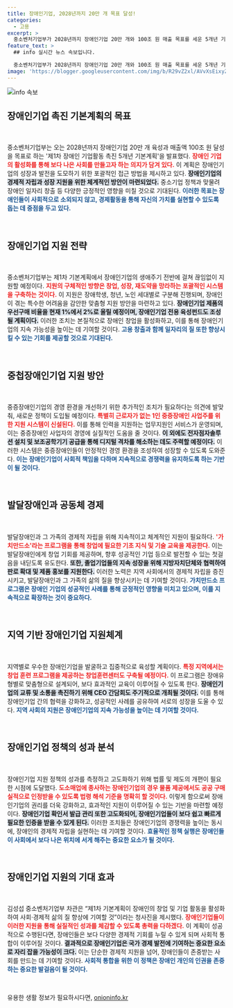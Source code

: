 ```yaml
---
title: 장애인기업, 2028년까지 20만 개 목표 달성!
categories:
  - 고용
excerpt: >
  중소벤처기업부가 2028년까지 장애인기업 20만 개와 100조 원 매출 목표를 세운 5개년 기본계획을 발표했습니다. 이번 계획은 체계적 지원 체계 마련과 재도약 지원에 중점을 둡니다. 장애인기업의 경제적 자립을 향한 새로운 도약이 기대됩니다!
feature_text: >
  ## info 실시간 뉴스 속보입니다.

  중소벤처기업부가 2028년까지 장애인기업 20만 개와 100조 원 매출 목표를 세운 5개년 기본계획을 발표했습니다. 이번 계획은 체계적 지원 체계 마련과 재도약 지원에 중점을 둡니다. 장애인기업의 경제적 자립을 향한 새로운 도약이 기대됩니다!
image: 'https://blogger.googleusercontent.com/img/b/R29vZ2xl/AVvXsEixyZcFfHzMRdzZMjFBmAUKJYCLCGyLL1o632UiGVXcaFdKo_bkvkuCioo0uUKlGfBVcT3P84aROyZIXSBEx3Aw5nCQ3pTgDom1WDC4m8eifvWiAmWEEVb4x6G_l8C0QH225ldMjyaFvpxGEBGNO37VmDTDMHGhJPq73UglMfDca1-0aw/s1600/blogspot.png'
---
```


<p><img src="https://blogger.googleusercontent.com/img/b/R29vZ2xl/AVvXsEixyZcFfHzMRdzZMjFBmAUKJYCLCGyLL1o632UiGVXcaFdKo_bkvkuCioo0uUKlGfBVcT3P84aROyZIXSBEx3Aw5nCQ3pTgDom1WDC4m8eifvWiAmWEEVb4x6G_l8C0QH225ldMjyaFvpxGEBGNO37VmDTDMHGhJPq73UglMfDca1-0aw/s1600/blogspot.png" alt="info 속보" /></p>

<h2 data-ke-size="size26">장애인기업 촉진 기본계획의 목표</h2>

<p data-ke-size="size16">&nbsp;</p>

<p>중소벤처기업부는 오는 2028년까지 장애인기업 20만 개 육성과 매출액 100조 원 달성을 목표로 하는 '제1차 장애인 기업활동 촉진 5개년 기본계획'을 발표했다. <b><span style="color: #ee2323;">장애인 기업의 활성화를 통해 보다 나은 사회를 만들고자 하는 의지가 담겨 있다.</span></b> 이 계획은 장애인기업의 성장과 발전을 도모하기 위한 포괄적인 접근 방법을 제시하고 있다. <b><span style="background-color: #21538527;">장애인기업의 경제적 자립과 성장 지원을 위한 체계적인 방안이 마련되었다.</span></b> 중소기업 정책과 맞물려 장애인 일자리 창출 등 다양한 긍정적인 영향을 미칠 것으로 기대된다. <b><span style="color: #1a5490;">이러한 목표는 장애인들이 사회적으로 소외되지 않고, 경제활동을 통해 자신의 가치를 실현할 수 있도록 돕는 데 중점을 두고 있다.</span></b> </p>

<p data-ke-size="size16">&nbsp;</p>

<h2 data-ke-size="size26">장애인기업 지원 전략</h2>

<p data-ke-size="size16">&nbsp;</p> 

<p>중소벤처기업부는 제1차 기본계획에서 장애인기업의 생애주기 전반에 걸쳐 끊임없이 지원할 예정이다. <b><span style="color: #ee2323;">지원의 구체적인 방향은 창업, 성장, 재도약을 망라하는 포괄적인 시스템을 구축하는 것이다.</span></b> 이 지원은 장애학생, 청년, 노인 세대별로 구분해 진행되며, 장애인이 겪는 특수한 어려움을 감안한 맞춤형 지원 방안을 마련하고 있다. <b><span style="background-color: #21538527;">장애인기업 제품의 우선구매 비율을 현재 1%에서 2%로 올릴 예정이며, 장애인기업 전용 육성펀드도 조성될 계획이다.</span></b> 이러한 조치는 본질적으로 장애인 창업을 활성화하고, 이를 통해 장애인기업의 지속 가능성을 높이는 데 기여할 것이다. <b><span style="color: #1a5490;">고용 창출과 함께 일자리의 질 또한 향상시킬 수 있는 기회를 제공할 것으로 기대된다.</span></b></p>

<p data-ke-size="size16">&nbsp;</p>

<h2 data-ke-size="size26">중첩장애인기업 지원 방안</h2>

<p data-ke-size="size16">&nbsp;</p> 

<p>중증장애인기업의 경영 환경을 개선하기 위한 추가적인 조치가 필요하다는 의견에 발맞춰, 새로운 정책이 도입될 예정이다. <b><span style="color: #ee2323;">특별히 근로자가 없는 1인 중증장애인 사업주를 위한 지원 시스템이 신설된다.</span></b> 이를 통해 인력을 지원하는 업무지원인 서비스가 운영되며, 이는 중증장애인 사업자의 경영에 실질적인 도움을 줄 것이다. <b><span style="background-color: #21538527;">이 외에도 전자점자솔루션 설치 및 보조공학기기 공급을 통해 디지털 격차를 해소하는 데도 주력할 예정이다.</span></b> 이러한 시스템은 중증장애인들이 안정적인 경영 환경을 조성하여 성장할 수 있도록 도와준다. <b><span style="color: #1a5490;">이는 장애인기업이 사회적 책임을 다하며 지속적으로 경쟁력을 유지하도록 하는 기반이 될 것이다.</span></b></p>

<p data-ke-size="size16">&nbsp;</p>

<h2 data-ke-size="size26">발달장애인과 공동체 경제</h2>

<p data-ke-size="size16">&nbsp;</p> 

<p>발달장애인과 그 가족의 경제적 자립을 위해 지속적이고 체계적인 지원이 필요하다. <b><span style="color: #ee2323;">'가치만드소'라는 프로그램을 통해 창업에 필요한 기초 지식 및 기술 교육을 제공한다.</span></b> 이는 발달장애인에게 창업 기회를 제공하며, 향후 성공적인 기업 등으로 발전할 수 있는 첫걸음을 내딛도록 유도한다. <b><span style="background-color: #21538527;">또한, 졸업기업들의 지속 성장을 위해 지방자치단체와 협력하여 판로 확대 및 제품 홍보를 지원한다.</span></b> 이러한 노력은 지역 사회에서의 경제적 자립을 증진시키고, 발달장애인과 그 가족의 삶의 질을 향상시키는 데 기여할 것이다. <b><span style="color: #1a5490;">가치만드소 프로그램은 장애인 기업의 성공적인 사례를 통해 긍정적인 영향을 미치고 있으며, 이를 지속적으로 확장하는 것이 중요하다.</span></b></p>

<p data-ke-size="size16">&nbsp;</p>

<h2 data-ke-size="size26">지역 기반 장애인기업 지원체계</h2>

<p data-ke-size="size16">&nbsp;</p> 

<p>지역별로 우수한 장애인기업을 발굴하고 집중적으로 육성할 계획이다. <b><span style="color: #ee2323;">특정 지역에서는 창업 훈련 프로그램을 제공하는 창업훈련센터도 구축될 예정이다.</span></b> 이 프로그램은 장애유형별로 맞춤형으로 설계되어, 보다 효과적인 교육이 이루어질 수 있도록 한다. <b><span style="background-color: #21538527;">장애인기업의 교류 및 소통을 촉진하기 위해 CEO 간담회도 주기적으로 개최될 것이다.</span></b> 이를 통해 장애인기업 간의 협력을 강화하고, 성공적인 사례를 공유하여 서로의 성장을 도울 수 있다. <b><span style="color: #1a5490;">지역 사회의 지원은 장애인기업의 지속 가능성을 높이는 데 기여할 것이다.</span></b></p>

<p data-ke-size="size16">&nbsp;</p>

<h2 data-ke-size="size26">장애인기업 정책의 성과 분석</h2>

<p data-ke-size="size16">&nbsp;</p> 

<p>장애인기업 지원 정책의 성과를 측정하고 고도화하기 위해 법률 및 제도의 개편이 필요한 시점에 도달했다. <b><span style="color: #ee2323;">도소매업에 종사하는 장애인기업의 경우 물품 제공에서도 공공 구매 실적으로 인정받을 수 있도록 법령 해석 기준을 명확히 할 것이다.</span></b> 이렇게 함으로써 장애인기업의 권리를 더욱 강화하고, 효과적인 지원이 이루어질 수 있는 기반을 마련할 예정이다. <b><span style="background-color: #21538527;">장애인기업 확인서 발급 관리 또한 고도화되어, 장애인기업들이 보다 쉽고 빠르게 필요한 인증을 받을 수 있게 된다.</span></b> 이러한 조치들은 장애인기업의 경쟁력을 높이는 동시에, 장애인의 경제적 자립을 실현하는 데 기여할 것이다. <b><span style="color: #1a5490;">효율적인 정책 실행은 장애인들이 사회에서 보다 나은 위치에 서게 해주는 중요한 요소가 될 것이다.</span></b></p>

<p data-ke-size="size16">&nbsp;</p>

<h2 data-ke-size="size26">장애인기업 지원의 기대 효과</h2>

<p data-ke-size="size16">&nbsp;</p> 

<p>김성섭 중소벤처기업부 차관은 “제1차 기본계획이 장애인의 창업 및 기업 활동을 활성화하여 사회·경제적 삶의 질 향상에 기여할 것”이라는 청사진을 제시했다. <b><span style="color: #ee2323;">장애인기업들이 이러한 지원을 통해 실질적인 성과를 체감할 수 있도록 총력을 다하겠다.</span></b> 이 계획이 성공적으로 수행된다면, 장애인들은 보다 다양한 경제적 기회를 누릴 수 있게 되며 사회적 통합이 이루어질 것이다. <b><span style="background-color: #21538527;">결과적으로 장애인기업은 국가 경제 발전에 기여하는 중요한 요소로 자리 잡을 가능성이 크다.</span></b> 이는 단순한 경제적 지원을 넘어, 장애인들이 존중받는 사회를 만드는 데 기여할 것이다. <b><span style="color: #1a5490;">사회적 통합을 위한 이 정책은 장애인 개인의 인권을 존중하는 중요한 발걸음이 될 것이다.</span></b></p>

<p data-ke-size="size16">&nbsp;</p>
유용한 생활 정보가 필요하시다면, <a href="https://onioninfo.kr" rel="dofollow">onioninfo.kr</a>


